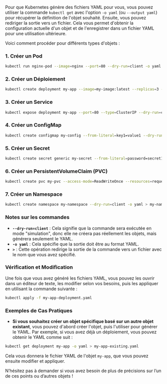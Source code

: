 Pour que Kubernetes génère des fichiers YAML pour vous, vous pouvez utiliser la commande `kubectl get` avec l'option `-o yaml` (ou `--output yaml`) pour récupérer la définition de l'objet souhaité. Ensuite, vous pouvez rediriger la sortie vers un fichier. Cela vous permet d'obtenir la configuration actuelle d'un objet et de l'enregistrer dans un fichier YAML pour une utilisation ultérieure.

Voici comment procéder pour différents types d'objets :

### 1. Créer un Pod

```bash
kubectl run nginx-pod --image=nginx --port=80 --dry-run=client -o yaml > nginx-pod.yaml
```

### 2. Créer un Déploiement

```bash
kubectl create deployment my-app --image=my-image:latest --replicas=3 --dry-run=client -o yaml > my-app-deployment.yaml
```

### 3. Créer un Service

```bash
kubectl expose deployment my-app --port=80 --type=ClusterIP --dry-run=client -o yaml > my-app-service.yaml
```

### 4. Créer un ConfigMap

```bash
kubectl create configmap my-config --from-literal=key1=value1 --dry-run=client -o yaml > my-config.yaml
```

### 5. Créer un Secret

```bash
kubectl create secret generic my-secret --from-literal=password=secret123 --dry-run=client -o yaml > my-secret.yaml
```

### 6. Créer un PersistentVolumeClaim (PVC)

```bash
kubectl create pvc my-pvc --access-mode=ReadWriteOnce --resources=requests.storage=1Gi --dry-run=client -o yaml > my-pvc.yaml
```

### 7. Créer un Namespace

```bash
kubectl create namespace my-namespace --dry-run=client -o yaml > my-namespace.yaml
```

### Notes sur les commandes

- **`--dry-run=client`** : Cela signifie que la commande sera exécutée en mode "simulation", donc elle ne créera pas réellement les objets, mais générera seulement le YAML.
- **`-o yaml`** : Cela spécifie que la sortie doit être au format YAML.
- **`>`** : Cette opération redirige la sortie de la commande vers un fichier avec le nom que vous avez spécifié.

### Vérification et Modification

Une fois que vous avez généré les fichiers YAML, vous pouvez les ouvrir dans un éditeur de texte, les modifier selon vos besoins, puis les appliquer en utilisant la commande suivante :

```bash
kubectl apply -f my-app-deployment.yaml
```

### Exemples de Cas Pratiques

- **Si vous souhaitez créer un objet spécifique basé sur un autre objet existant**, vous pouvez d'abord créer l'objet, puis l'utiliser pour générer le YAML. Par exemple, si vous avez déjà un déploiement, vous pouvez obtenir le YAML comme suit :

```bash
kubectl get deployment my-app -o yaml > my-app-existing.yaml
```

Cela vous donnera le fichier YAML de l'objet `my-app`, que vous pouvez ensuite modifier et appliquer.

N’hésitez pas à demander si vous avez besoin de plus de précisions sur l’un de ces points ou d’autres objets !